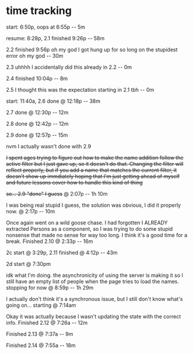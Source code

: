 # time tracking

start: 6:50p, oops at 6:55p	--	5m

resume: 8:28p, 2.1 finished 9:26p --  58m

2.2 finished 9:56p oh my god I got hung up for so long on the stupidest error oh my god -- 30m

2.3 uhhhh I accidentally did this already in 2.2 -- 0m

2.4 finished 10:04p -- 8m

2.5 I thought this was the expectation starting in 2.1 tbh -- 0m

start: 11:40a, 2.6 done @ 12:18p -- 38m

2.7 done @ 12:30p -- 12m

2.8 done @ 12:42p -- 12m

2.9 done @ 12:57p -- 15m

nvm I actually wasn't done with 2.9

~~I spent ages trying to figure out how to make the name addition follow the active filter
but I just gave up, so it doesn't do that. Changing the filter will reflect properly, but if you add a name that matches the current filter, it doesn't show up immdiately
hoping that I'm just getting ahead of myself and future lessons cover how to handle this kind of thing~~

~~so... 2.9 "done" I guess~~ @ 2:07p -- 1h 10m

I was being real stupid I guess, the solution was obvious, I did it properly now. @ 2:17p -- 10m

Once again went on a wild goose chase. I had forgotten I ALREADY extracted Persons as a component, so I was trying to do some stupid nonsense that made no sense for way too long. I think it's a good time for a break. Finished 2.10 @ 2:33p -- 16m

2c start @ 3:29p, 2.11 finished @ 4:12p -- 43m

2d start @ 7:30pm

idk what I'm doing. the asynchronicity of using the server is making it so I still have an empty list of people when the page tries to load the names. stopping for now @ 8:59p -- 1h 29m

I actually don't think it's a synchronous issue, but I still don't know what's going on... starting @ 7:14am

Okay it was actually because I wasn't updating the state with the correct info. Finished 2.12 @ 7:26a -- 12m

Finished 2.13 @ 7:37a -- 9m

Finished 2.14 @ 7:55a -- 18m